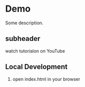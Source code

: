 # Demo

Some description.

## subheader

watch tutorialon on YouTube

## Local Development

1. open index.html in your browser